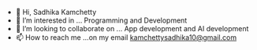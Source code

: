 - 👋 Hi, Sadhika Kamchetty
- 👀 I’m interested in ... Programming and Development
- 💞️ I’m looking to collaborate on ... App development and AI development
- 📫 How to reach me ...on my email kamchettysadhika10@gmail.com

<!---
kamchettysadhika/kamchettysadhika is a ✨ special ✨ repository because its `README.md` (this file) appears on your GitHub profile.
You can click the Preview link to take a look at your changes.
--->
